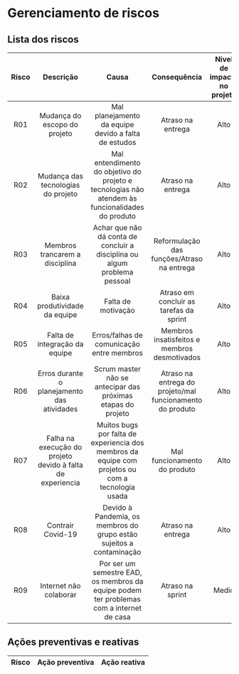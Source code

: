# Gerenciamento de riscos

## Lista dos riscos

Risco|Descrição|Causa|Consequência|Nivel de impacto no projeto|Probabilidade de acontecer
:---:|:---:|:---:|:---:|:---:|:---:|
R01|Mudança do escopo do projeto|Mal planejamento da equipe devido a falta de estudos|Atraso na entrega|Alto|Baixa
R02|Mudança das tecnologias do projeto|Mal entendimento do objetivo do projeto e tecnologias não atendem às funcionalidades do produto|Atraso na entrega|Alto|Baixa
R03|Membros trancarem a disciplina|Achar que não dá conta de concluir a disciplina ou algum problema pessoal|Reformulação das funções/Atraso na entrega|Alto|baixa|
R04|Baixa produtividade da equipe|Falta de motivação|Atraso em concluir as tarefas da sprint|Alto|Media|
R05|Falta de integração da equipe|Erros/falhas de comunicação entre membros|Membros insatisfeitos e membros desmotivados|Alto|Alta|
R06|Erros durante o planejamento das atividades|Scrum master não se antecipar das próximas etapas do projeto|Atraso na entrega do projeto/mal funcionamento do produto|Alto|Media|
R07|Falha na execução do projeto devido à falta de experiencia|Muitos bugs por falta de experiencia dos membros da equipe com projetos ou com a tecnologia usada|Mal funcionamento do produto|Alto|Media|
R08|Contrair Covid-19|Devido à Pandemia, os membros do grupo estão sujeitos a contaminação|Atraso na entrega|Alto|Baixa|
R09|Internet não colaborar|Por ser um semestre EAD, os membros da equipe podem ter problemas com a internet de casa|Atraso na sprint|Medio|Media|

## Ações preventivas e reativas

Risco|Ação preventiva|Ação reativa
:--:|:--:|:--:|
